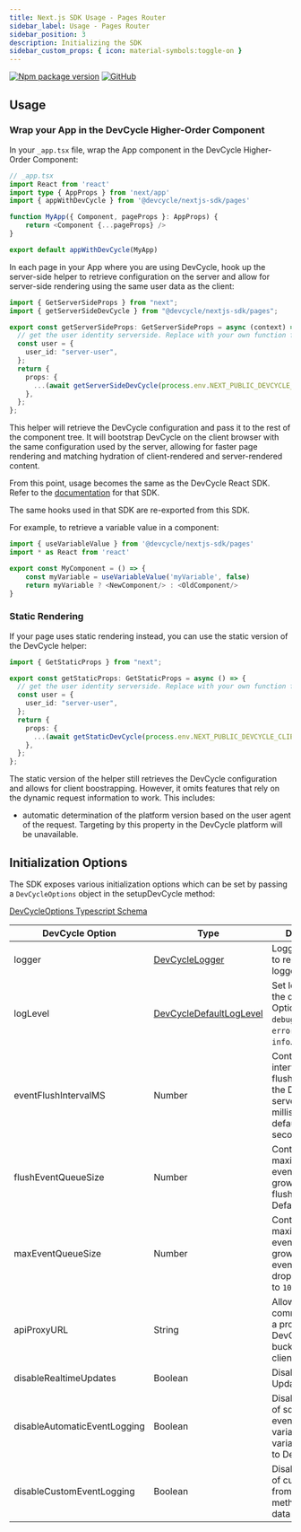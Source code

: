 ```yaml
---
title: Next.js SDK Usage - Pages Router
sidebar_label: Usage - Pages Router
sidebar_position: 3
description: Initializing the SDK
sidebar_custom_props: { icon: material-symbols:toggle-on }
---
```


[![Npm package version](https://badgen.net/npm/v/@devcycle/nextjs-sdk)](https://www.npmjs.com/package/@devcycle/nextjs-sdk)
[![GitHub](https://img.shields.io/github/stars/devcyclehq/js-sdks.svg?style=social&label=Star&maxAge=2592000)](https://github.com/DevCycleHQ/js-sdks/tree/main/sdk/nextjs)

## Usage

### Wrap your App in the DevCycle Higher-Order Component

In your `_app.tsx` file, wrap the App component in the DevCycle Higher-Order Component:

```typescript jsx
// _app.tsx
import React from 'react'
import type { AppProps } from 'next/app'
import { appWithDevCycle } from '@devcycle/nextjs-sdk/pages'

function MyApp({ Component, pageProps }: AppProps) {
    return <Component {...pageProps} />
}

export default appWithDevCycle(MyApp)
```

In each page in your App where you are using DevCycle, hook up the server-side helper to retrieve configuration on the
server and allow for server-side rendering using the same user data as the client:

```typescript jsx
import { GetServerSideProps } from "next";
import { getServerSideDevCycle } from "@devcycle/nextjs-sdk/pages";

export const getServerSideProps: GetServerSideProps = async (context) => {
  // get the user identity serverside. Replace with your own function for determining your user's identity
  const user = {
    user_id: "server-user",
  };
  return {
    props: {
      ...(await getServerSideDevCycle(process.env.NEXT_PUBLIC_DEVCYCLE_CLIENT_SDK_KEY || "", user, context)),
    },
  };
};
```

This helper will retrieve the DevCycle configuration and pass it to the rest of the component tree. It will bootstrap
DevCycle on the client browser with the same configuration used by the server, allowing for faster page rendering and
matching hydration of client-rendered and server-rendered content.

From this point, usage becomes the same as the DevCycle React SDK. Refer to the
[documentation](https://docs.devcycle.com/sdk/client-side-sdks/react/react-usage) for that SDK.

The same hooks used in that SDK are re-exported from this SDK.

For example, to retrieve a variable value in a component:

```typescript jsx
import { useVariableValue } from '@devcycle/nextjs-sdk/pages'
import * as React from 'react'

export const MyComponent = () => {
    const myVariable = useVariableValue('myVariable', false)
    return myVariable ? <NewComponent/> : <OldComponent/>
}
```

### Static Rendering

If your page uses static rendering instead, you can use the static version of the DevCycle helper:

```typescript jsx
import { GetStaticProps } from "next";

export const getStaticProps: GetStaticProps = async () => {
  // get the user identity serverside. Replace with your own function for determining your user's identity
  const user = {
    user_id: "server-user",
  };
  return {
    props: {
      ...(await getStaticDevCycle(process.env.NEXT_PUBLIC_DEVCYCLE_CLIENT_SDK_KEY || "", user)),
    },
  };
};
```

The static version of the helper still retrieves the DevCycle configuration and allows for client boostrapping. However,
it omits features that rely on the dynamic request information to work. This includes:

- automatic determination of the platform version based on the user agent of the request. Targeting by this property in
  the DevCycle platform will be unavailable.

## Initialization Options

The SDK exposes various initialization options which can be set by passing a `DevCycleOptions` object in the
setupDevCycle method:

[DevCycleOptions Typescript Schema](https://github.com/search?q=repo%3ADevCycleHQ%2Fjs-sdks+export+interface+DevCycleOptions+language%3ATypeScript+path%3A*types.ts&type=code)

| DevCycle Option              | Type                                                                                                          | Description                                                                                                    |
| ---------------------------- | ------------------------------------------------------------------------------------------------------------- | -------------------------------------------------------------------------------------------------------------- |
| logger                       | [DevCycleLogger](https://github.com/DevCycleHQ/js-sdks/blob/main/lib/shared/types/src/logger.ts#L2)           | Logger override to replace default logger                                                                      |
| logLevel                     | [DevCycleDefaultLogLevel](https://github.com/DevCycleHQ/js-sdks/blob/main/lib/shared/types/src/logger.ts#L12) | Set log level of the default logger. Options are: `debug`, `info`, `warn`, `error`. Defaults to `info`.        |
| eventFlushIntervalMS         | Number                                                                                                        | Controls the interval between flushing events to the DevCycle servers in milliseconds, defaults to 10 seconds. |
| flushEventQueueSize          | Number                                                                                                        | Controls the maximum size the event queue can grow to until a flush is forced. Defaults to `100`.              |
| maxEventQueueSize            | Number                                                                                                        | Controls the maximum size the event queue can grow to until events are dropped. Defaults to `1000`.            |
| apiProxyURL                  | String                                                                                                        | Allows the SDK to communicate with a proxy of DevCycle bucketing API / client SDK API.                         |
| disableRealtimeUpdates       | Boolean                                                                                                       | Disable Realtime Updates                                                                                       |
| disableAutomaticEventLogging | Boolean                                                                                                       | Disables logging of sdk generated events (e.g. variableEvaluated, variableDefaulted) to DevCycle.              |
| disableCustomEventLogging    | Boolean                                                                                                       | Disables logging of custom events, from `track()` method, and user data to DevCycle.                           |
